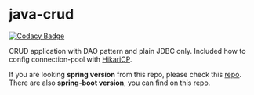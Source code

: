 # java-crud

[![Codacy Badge](https://api.codacy.com/project/badge/Grade/7993bb548f734e6f8316b02e8433c228)](https://app.codacy.com/manual/hiwijaya/java-crud?utm_source=github.com&utm_medium=referral&utm_content=hiwijaya/java-crud&utm_campaign=Badge_Grade_Dashboard)

CRUD application with DAO pattern and plain JDBC only. Included how to config connection-pool with [HikariCP](https://github.com/brettwooldridge/HikariCP).

If you are looking **spring version** from this repo, please check this [repo](https://github.com/hiwijaya/spring-crud).
There are also **spring-boot version**, you can find on this [repo](https://github.com/hiwijaya/spring-boot-crud).
